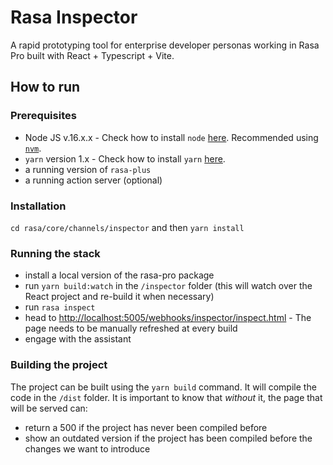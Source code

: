# Rasa Inspector

A rapid prototyping tool for enterprise developer personas working in Rasa Pro built with React + Typescript + Vite.

## How to run

### Prerequisites

- Node JS v.16.x.x - Check how to install `node` [here](https://nodejs.org/en/learn/getting-started/how-to-install-nodejs). Recommended using [`nvm`](https://github.com/nvm-sh/nvm).
- `yarn` version 1.x - Check how to install `yarn` [here](https://classic.yarnpkg.com/lang/en/docs/install/).
- a running version of `rasa-plus`
- a running action server (optional)

### Installation

`cd rasa/core/channels/inspector` and then `yarn install`

### Running the stack

- install a local version of the rasa-pro package
- run `yarn build:watch` in the `/inspector` folder (this will watch over the React project and re-build it when necessary)
- run `rasa inspect`
- head to [http://localhost:5005/webhooks/inspector/inspect.html](http://localhost:5005/webhooks/inspector/inspect.html) - The page needs to be manually refreshed at every build
- engage with the assistant

### Building the project

The project can be built using the `yarn build` command. It will compile the code in the `/dist` folder.
It is important to know that _without_ it, the page that will be served can:
- return a 500 if the project has never been compiled before
- show an outdated version if the project has been compiled before the changes we want to introduce
